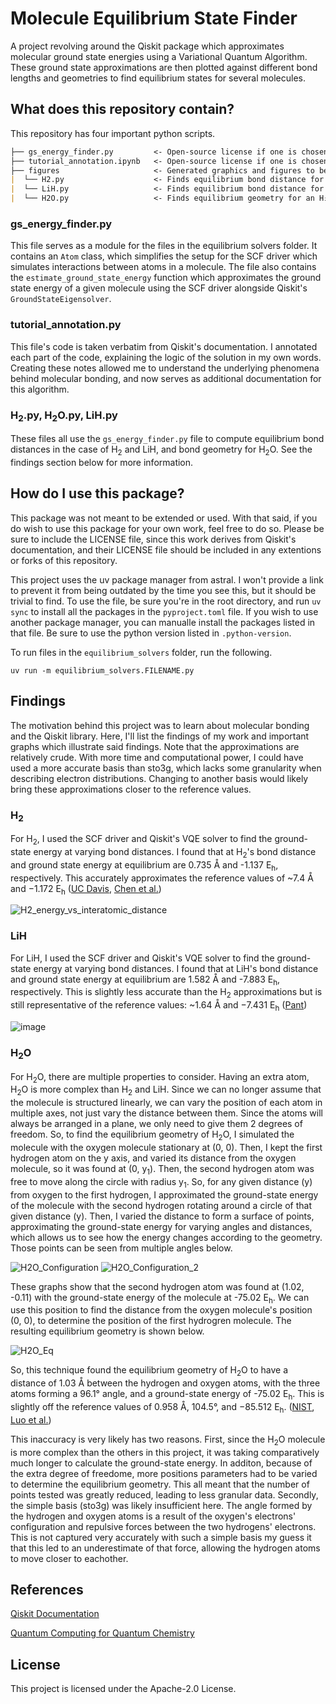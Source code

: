 # Molecule Equilibrium State Finder
A project revolving around the Qiskit package which approximates molecular ground state energies using a Variational Quantum Algorithm. These ground state approximations are then plotted against different bond lengths and geometries to find equilibrium states for several molecules.

## What does this repository contain?
This repository has four important python scripts.

```markdown
├── gs_energy_finder.py         <- Open-source license if one is chosen
├── tutorial_annotation.ipynb   <- Open-source license if one is chosen
├── figures                     <- Generated graphics and figures to be used in reporting
|  └── H2.py                    <- Finds equilibrium bond distance for an H₂ molecule
|  └── LiH.py                   <- Finds equilibrium bond distance for an LiH molecule
|  └── H2O.py                   <- Finds equilibrium geometry for an H₂O molecule
```

### gs_energy_finder.py
This file serves as a module for the files in the equilibrium solvers folder. It contains an `Atom` class, which simplifies the setup for the SCF driver which simulates interactions between atoms in a molecule. The file also contains the `estimate_ground_state_energy` function which approximates the ground state energy of a given molecule using the SCF driver alongside Qiskit's `GroundStateEigensolver`.

### tutorial_annotation.py
This file's code is taken verbatim from Qiskit's documentation. I annotated each part of the code, explaining the logic of the solution in my own words. Creating these notes allowed me to understand the underlying phenomena behind molecular bonding, and now serves as additional documentation for this algorithm.

### H<sub>2</sub>.py, H<sub>2</sub>O.py, LiH.py
These files all use the `gs_energy_finder.py` file to compute equilibrium bond distances in the case of H<sub>2</sub> and LiH, and bond geometry for H<sub>2</sub>O. See the findings section below for more information.

## How do I use this package?
This package was not meant to be extended or used. With that said, if you do wish to use this package for your own work, feel free to do so. Please be sure to include the LICENSE file, since this work derives from Qiskit's documentation, and their LICENSE file should be included in any extentions or forks of this repository.

This project uses the uv package manager from astral. I won't provide a link to prevent it from being outdated by the time you see this, but it should be trivial to find. To use the file, be sure you're in the root directory, and run `uv sync` to install all the packages in the `pyproject.toml` file. If you wish to use another package manager, you can manualle install the packages listed in that file. Be sure to use the python version listed in `.python-version`.

To run files in the `equilibrium_solvers` folder, run the following.

`uv run -m equilibrium_solvers.FILENAME.py`

## Findings
The motivation behind this project was to learn about molecular bonding and the Qiskit library. Here, I'll list the findings of my work and important graphs which illustrate said findings. Note that the approximations are relatively crude. With more time and computational power, I could have used a more accurate basis than sto3g, which lacks some granularity when describing electron distributions. Changing to another basis would likely bring these approximations closer to the reference values.

### H<sub>2</sub>
For H<sub>2</sub>, I used the SCF driver and Qiskit's VQE solver to find the ground-state energy at varying bond distances. I found that at H<sub>2</sub>'s bond distance and ground state energy at equilibrium are 0.735 Å and -1.137 E<sub>h</sub>, respectively. This accurately approximates the reference values of ~7.4 Å and −1.172 E<sub>h</sub> ([UC Davis](https://chem.libretexts.org/Courses/University_of_California_Davis/UCD_Chem_002A/UCD_Chem_2A/Text/Unit_IV%3A_Electronic_Structure_and_Bonding/10%3A_Bonding_II%3A_Additional_Aspects/10.1%3A_Bonding_Theories), [Chen et al.](https://doi.org/https://doi.org/10.1016/S1049-250X(05)51015-2))

![H2_energy_vs_interatomic_distance](figures/H2_energy.png)

### LiH
For LiH, I used the SCF driver and Qiskit's VQE solver to find the ground-state energy at varying bond distances. I found that at LiH's bond distance and ground state energy at equilibrium are 1.582 Å and -7.883 E<sub>h</sub>, respectively. This is slightly less accurate than the H<sub>2</sub> approximations but is still representative of the reference values: ~1.64 Å and −7.431 E<sub>h</sub> ([Pant](https://indico.in2p3.fr/event/2481/contributions/24469/attachments/19766/24292/ID_72_poster_A0.pdf))

![image](figures/LiH_Energy.png)

### H<sub>2</sub>O
For H<sub>2</sub>O, there are multiple properties to consider. Having an extra atom, H<sub>2</sub>O is more complex than H<sub>2</sub> and LiH. Since we can no longer assume that the molecule is structured linearly, we can vary the position of each atom in multiple axes, not just vary the distance between them. Since the atoms will always be arranged in a plane, we only need to give them 2 degrees of freedom. So, to find the equilibrium geometry of H<sub>2</sub>O, I simulated the molecule with the oxygen molecule stationary at (0, 0). Then, I kept the first hydrogen atom on the y axis, and varied its distance from the oxygen molecule, so it was found at (0, y<sub>1</sub>). Then, the second hydrogen atom was free to move along the circle with radius y<sub>1</sub>. So, for any given distance (y) from oxygen to the first hydrogen, I approximated the ground-state energy of the molecule with the second hydrogen rotating around a circle of that given distance (y). Then, I varied the distance to form a surface of points, approximating the ground-state energy for varying angles and distances, which allows us to see how the energy changes according to the geometry. Those points can be seen from multiple angles below.

![H2O_Configuration](figures/H2O_GSE_vs_hydrogen_position.png)
![H2O_Configuration_2](figures/H2O_GSE_vs_hydrogen_position_2.png)

These graphs show that the second hydrogen atom was found at (1.02, -0.11) with the ground-state energy of the molecule at -75.02 E<sub>h</sub>. We can use this position to find the distance from the oxygen molecule's position (0, 0), to determine the position of the first hydrogren molecule. The resulting equilibrium geometry is shown below.

![H2O_Eq](figures/H2O_equilibrium_state.png)

So, this technique found the equilibrium geometry of H<sub>2</sub>O to have a distance of 1.03 Å between the hydrogen and oxygen atoms, with the three atoms forming a 96.1° angle, and a ground-state energy of -75.02 E<sub>h</sub>. This is slightly off the reference values of 0.958 Å, 104.5°, and −85.512 E<sub>h</sub>. ([NIST](https://cccbdb.nist.gov/expgeom2x.asp?casno=7732185), [Luo et al.](https://arxiv.org/pdf/1002.1287))

This inaccuracy is very likely has two reasons. First, since the H<sub>2</sub>O molecule is more complex than the others in this project, it was taking comparatively much longer to calculate the ground-state energy. In additon, because of the extra degree of freedome, more positions parameters had to be varied to determine the equilibrium geometry. This all meant that the number of points tested was greatly reduced, leading to less granular data. Secondly, the simple basis (sto3g) was likely insufficient here. The angle formed by the hydrogen and oxygen atoms is a result of the oxygen's electrons' configuration and repulsive forces between the two hydrogens' electrons. This is not captured very accurately with such a simple basis my guess it that this led to an underestimate of that force, allowing the hydrogen atoms to move closer to eachother. 

## References
[Qiskit Documentation](https://qiskit-community.github.io/qiskit-nature/tutorials/01_electronic_structure.html)

[Quantum Computing for Quantum Chemistry](https://pubs.acs.org/doi/book/10.1021/acsinfocus.7e9012)



## License
This project is licensed under the Apache-2.0 License.
